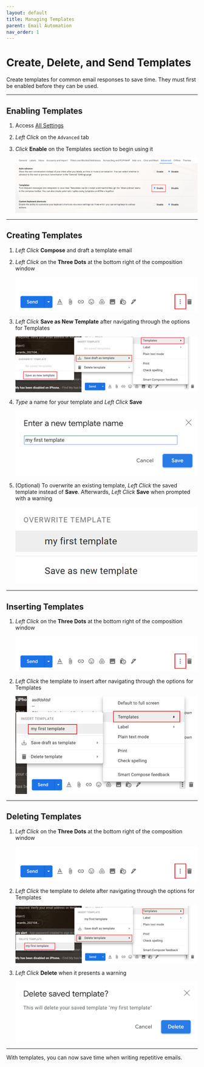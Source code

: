 ```yaml
---
layout: default
title: Managing Templates
parent: Email Automation
nav_order: 1
---
```


# Create, Delete, and Send Templates

Create templates for common email responses to save time. They must first be enabled before they can be used.

---

## Enabling Templates

1. Access <a href="https://joonior-programmer.github.io/Gmail_Docs/docs/basics#accessing-all-settings" target="_blank">All Settings</a>

2. *Left Click* on the ```Advanced``` tab

3. *Click* **Enable** on the Templates section to begin using it

    <img src = "https://github.com/Joonior-Programmer/Gmail_Docs/blob/master/assets/images/automationImg/enableTemplate.png?raw=true">
---

## Creating Templates

1. *Left Click* **Compose** and draft a template email 

2. *Left Click* on the **Three Dots** at the bottom right of the composition window

    <img src = "https://github.com/Joonior-Programmer/Gmail_Docs/blob/master/assets/images/automationImg/threedotsTemplate.png?raw=true">

3. *Left Click* **Save as New Template** after navigating through the options for Templates

    <img src = "https://github.com/Joonior-Programmer/Gmail_Docs/blob/master/assets/images/automationImg/createTemplateSteps.png?raw=true">

4. *Type* a name for your template and *Left Click* **Save**

    <img src = "https://github.com/Joonior-Programmer/Gmail_Docs/blob/master/assets/images/automationImg/nameTemplate.png?raw=true">

5. (Optional) To overwrite an existing template, *Left Click* the saved template instead of **Save**. Afterwards, *Left Click* **Save** when prompted with a warning

    <img src = "https://github.com/Joonior-Programmer/Gmail_Docs/blob/master/assets/images/automationImg/overwriteTemplate.png?raw=true">

---

## Inserting Templates

1. *Left Click* on the **Three Dots** at the bottom right of the composition window

    <img src = "https://github.com/Joonior-Programmer/Gmail_Docs/blob/master/assets/images/automationImg/threedotsTemplate.png?raw=true">

2. *Left Click* the template to insert after navigating through the options for Templates

    <img src = "https://github.com/Joonior-Programmer/Gmail_Docs/blob/master/assets/images/automationImg/insertTemplate.png?raw=true">

---

## Deleting Templates

1. *Left Click* on the **Three Dots** at the bottom right of the composition window

    <img src = "https://github.com/Joonior-Programmer/Gmail_Docs/blob/master/assets/images/automationImg/threedotsTemplate.png?raw=true">

2. *Left Click* the template to delete after navigating through the options for Templates

    <img src = "https://github.com/Joonior-Programmer/Gmail_Docs/blob/master/assets/images/automationImg/deleteTemplate.png?raw=true">

3. *Left Click* **Delete** when it presents a warning

    <img src = "https://github.com/Joonior-Programmer/Gmail_Docs/blob/master/assets/images/automationImg/deleteWarning.png?raw=true">

---

With templates, you can now save time when writing repetitive emails.